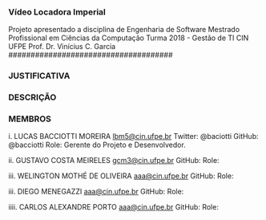 ### Vídeo Locadora Imperial
Projeto apresentado a disciplina de Engenharia de Software
Mestrado Profissional em Ciências da Computação
Turma 2018 - Gestão de TI
CIN UFPE
Prof. Dr. Vinícius C. Garcia
#####################################

### JUSTIFICATIVA

### DESCRIÇÃO

### MEMBROS
i. LUCAS BACCIOTTI MOREIRA
lbm5@cin.ufpe.br
Twitter: @baciotti
GitHub: @bacciotti
Role: Gerente do Projeto e Desenvolvedor.

ii. GUSTAVO COSTA MEIRELES
gcm3@cin.ufpe.br
GitHub:
Role: 

iii. WELINGTON MOTHÉ DE OLIVEIRA
aaa@cin.ufpe.br
GitHub:
Role: 

iii. DIEGO MENEGAZZI
aaa@cin.ufpe.br
GitHub:
Role: 

iiii. CARLOS ALEXANDRE PORTO
aaa@cin.ufpe.br
GitHub:
Role: 
